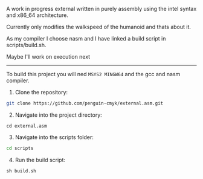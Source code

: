 A work in progress external written in purely assembly using the intel syntax and x86_64 architecture.

Currently only modifies the walkspeed of the humanoid and thats about it.

As my compiler I choose nasm and I have linked a build script in scripts/build.sh.

Maybe I'll work on execution next

---

To build this project you will ned `MSYS2 MINGW64` and the gcc and nasm compiler. 


1. Clone the repository:
```bash
git clone https://github.com/penguin-cmyk/external.asm.git
```

2. Navigate into the project directory:
```
cd external.asm
```

3. Navigate into the scripts folder:
```bash
cd scripts
```

4. Run the build script:
```nginx
sh build.sh
```
